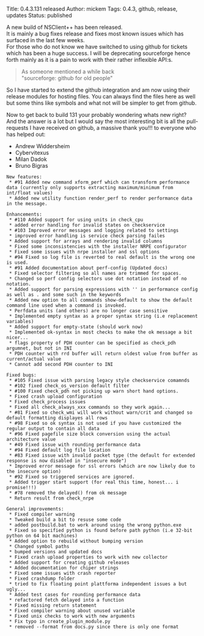 Title: 0.4.3.131 released
Author: mickem
Tags: 0.4.3, github, release, updates
Status: published

A new build of NSClient++ has been released.\
 It is mainly a bug fixes release and fixes most known issues which has
surfaced in the last few weeks.\
 For those who do not know we have switched to using github for tickets
which has been a huge success. I will be deprecating sourceforge hence
forth mainly as it is a pain to work with their rather inflexible API:s.

> As someone mentioned a while back\
>  "sourceforge: github for old people"

So I have started to extend the github integration and am now using
their release modules for hosting files. You can always find the files
here as well but some thins like symbols and what not will be simpler to
get from github.

Now to get back to build 131 your probably wondering whats new right?\
 And the answer is a lot but I would say the most interesting bit is all
the pull-requests I have received on github, a massive thank you!!! to
everyone who has helped out:

-   Andrew Widdersheim
-   Cybervitexus
-   Milan Dadok
-   Bruno Bigras

<!-- -->

    New features:
     * #91 Added new command xform_perf which can transform performance data (currently only supports extracting maximum/minimum from int/float values)
     * Added new utility function render_perf to render performance data in the message.

    Enhancements:
     * #110 Added support for using units in check_cpu
     * added error handling for invalid states on checkservice
     * #103 Improved error messages and logging related to settings
     * improved error handling is service check parsing failes
     * Added support for arrays and rendering invalid columns
     * Fixed some inconsistencies with the installer NRPE configurator
     * Fixed some issues with nrpe installer and ssl options
     * #94 Fixed so log file is reverted to real default is the wrong one is used.
     * #91 Added documentation about perf-config (Updated docs)
     * Fixed selector filtering so all names are trimmed for spaces.
     * Changed so perf config selectors use dot notation instead of no notation.
     * Added support for parsing expressions with '' in performance config as well as . and some such in the keywords
     * Added new option to all commands show-default to show the default command line used when a command is invoked.
     * Perfdata units (and others) are no longer case sensitive
     * Implemented empty syntax as a proper syntax string (i.e replacement variables)
     * Added support for empty-state (should work now)
     * Implemented ok-syntax in most checks to make the ok message a bit nicer...
     * flags property of PDH counter can be specified as check_pdh argumnet, but not in INI
     * PDH counter with rrd buffer will return oldest value from buffer as current/actual value
     * Cannot add second PDH counter to INI

    Fixed bugs:
     * #105 Fixed issue with parsing legacy style checkservice comamnds
     * #102 fixed check_os_version default filter
     * #100 Fixed check_pdh not picking up warn short hand options.
     * Fixed crash upload configuration
     * Fixed check_process issues
     * Fixed all check_always_xxx commands so they work again...
     * #81 Fixed so check_wmi will work without warn/crit and changed so default formatting displayes all rows
     * #98 Fixed so ok syntax is not used if you have customized the regular output to contain all data
     * #96 Fixed pagefile size block conversion using the actual architecture value
     * #49 Fixed issue with rounding performance data
     * #94 Fixed default log file location
     * #83 Fixed issue with invalid packet type (the default for extended response is now disabled in "insecure mode")
     * Improved error message for ssl errors (which are now likely due to the insecure option)
     * #92 Fixed so triggered services are ignored.
     * Added trigger start support (for real this time, honest... i promise!!!)
     * #78 removed the delayed() from ok message
     * Return result from check_nrpe

    General improvements:
     * Fixed compiler warning
     * Tweaked build a bit to resuse some code
     * added postbuild.bat to work around using the wrong python.exe
     * Fixed so specified python is found before path python (i.e 32-bit python on 64 bit machines)
     * Added option to rebuild without bumping version
     * Changed symbol paths
     * bumped versions and updated docs
     * Fixed crash upload properties to work with new collector
     * Added support for creating github releases
     * Added documentation for chiper strings
     * Fixed some issues with crash reporter
     * Fixed crashdump folder
     * tried to fix floating point plattforma independent issues a but ugly...
     * Added test cases for rounding performance data
     * refactored fetch delayed into a function
     * Fixed missing return statement
     * Fixed compiler warning about unused variable
     * Fixed unix checks to work with new arguments
     * Fix typo in create_plugin_module.py
     * removed --format from docs.py since there is only one format

